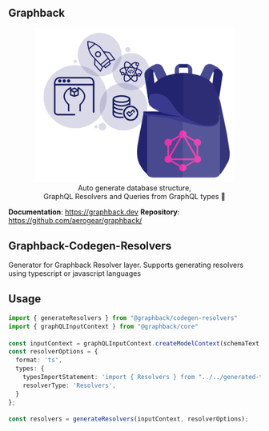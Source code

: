 ## Graphback

<p align="center">
  <img width="400" src="https://github.com/aerogear/graphback/raw/master/website/static/img/graphback.png">
  <br/>
  Auto generate database structure, <br/>
  GraphQL Resolvers and Queries from GraphQL types 🚀
</p>

**Documentation**: https://graphback.dev
**Repository**: https://github.com/aerogear/graphback/

## Graphback-Codegen-Resolvers 

Generator for Graphback Resolver layer.
Supports generating resolvers using typescript or javascript languages
## Usage

```ts
import { generateResolvers } from "@graphback/codegen-resolvers"
import { graphQLInputContext } from "@graphback/core"

const inputContext = graphQLInputContext.createModelContext(schemaText, {})
const resolverOptions = {
  format: 'ts',
  types: {
    typesImportStatement: 'import { Resolvers } from "../../generated-types"',
    resolverType: 'Resolvers',
  }
};

const resolvers = generateResolvers(inputContext, resolverOptions);
```
